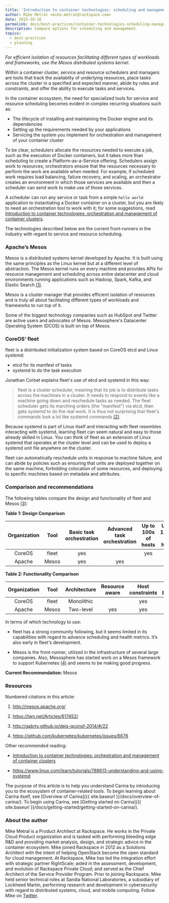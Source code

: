 ```yaml
---
title: 'Introduction to container technologies: scheduling and management of services and resources'
author: Mike Metral <mike.metral@rackspace.com>
date: 2015-10-16
permalink: docs/best-practices/container-technologies-scheduling-management/
description: Compare options for scheduling and management
topics:
  - best-practices
  - planning
---
```


*For efficient isolation of resources facilitating different types of workloads and frameworks, use the Mesos distributed systems kernel.*

Within a container cluster, service and resource schedulers and managers are tools that track the availablity of underlying resources, place tasks across the cluster in a specified and expected manner, abide by rules and constraints, and offer the ability to execute tasks and services.

In the container ecosystem, the need for specialized tools for service and resource scheduling becomes evident in complex recurring situations such as:

- The lifecycle of installing and maintaining the Docker engine and its dependencies
- Setting up the requirements needed by your applications
- Servicing the system you implement for orchestration and management of your container cluster

To be clear, schedulers allocate the resources needed to execute a job, such as the execution of Docker containers, but it takes more than scheduling to create a Platform-as-a-Service offering. Schedulers assign work to resources; orchestrators ensure that the resources necessary to perform the work are available when needed. For example, if scheduled work requires load balancing, failure recovery, and scaling, an orchestrator creates an environment in which those services are available and then a scheduler can send work to make use of those services.

A scheduler can run any
service or task from a simple ``hello world`` application to instantiating a Docker container
on a cluster, but you are likely to need an orchestration tool to work with it; for some suggestions, read [Introduction to container technologies: orchestration and management of container clusters](../container-technologies-orchestration-clusters/).

The technologies described below are the current front-runners in the
industry with regard to service and resource scheduling.

### Apache’s Mesos

Mesos is a distributed systems kernel developed by Apache. It is built using the same
principles as the Linux kernel but at a different level of abstraction.
The Mesos kernel runs on every machine and provides
APIs for resource management
and scheduling across entire datacenter and cloud environments
running applications such as Hadoop, Spark, Kafka, and Elastic Search
[(1)](#resources).

Mesos is a cluster manager that provides efficient isolation of
resources and is truly all about facilitating different types of
workloads and frameworks to run top of it.

Some of the biggest technology companies such as HubSpot and Twitter
are active users and advocates of Mesos. Mesosphere's Datacenter Operating System (DCOS) is built on top of Mesos.

### CoreOS’ fleet

fleet is a distributed initialization system based on CoreOS etcd and Linux systemd:

- etcd for its manifest of tasks
- systemd to do the task execution

Jonathan Corbet explains fleet's use of etcd and systemd in this way:

> fleet is a cluster scheduler, meaning that its job is to distribute tasks across the machines in a cluster.
> It needs to respond to events like a machine going down and reschedule tasks as needed.
> The fleet scheduler gets its marching orders (the "manifest") via etcd, then gets systemd to do the real work.
> It is thus not surprising that fleet's commands look a lot like systemd commands [(2)](#resources).

Because systemd is part of Linux itself and interacting with fleet resembles interacting with systemd, learning fleet can seem natural and easy to those already skilled in Linux. You can think of fleet as an extension
of Linux systemd that operates at the cluster level and can be used to deploy
a systemd unit file anywhere on the cluster.

fleet can automatically reschedule units in response to machine failure, and can abide
by policies such as ensuring that units are deployed together on the
same machine, forbidding colocation of some resources, and deploying to specific
machines based on metadata and attributes.

### Comparison and recommendations

The following tables compare the design and functionality of fleet and Mesos [(3)](#resources):

**Table 1: Design Comparison**

<table>
  <thead>
    <tr>
      <th>Organization</th>
      <th>Tool</th>
      <th>Basic task orchestration</th>
      <th>Advanced task orchestration</th>
      <th>Up to 100s of hosts</th>
      <th>Up to 1000s of hosts</th>
      <th>Language</th>
    </tr>
  </thead>
  <tbody style="text-align: center;">
  <tr>
    <td>CoreOS</td>
    <td>fleet</td>
    <td class="table-cell-green">yes</td>
    <td></td>
    <td class="table-cell-green">yes</td>
    <td></td>
    <td>Go</td>
  </tr>
  <tr>
    <td>Apache</td>
    <td>Mesos</td>
    <td class="table-cell-green">yes</td>
    <td class="table-cell-green">yes</td>
    <td></td>
    <td class="table-cell-green">yes</td>
    <td>C++</td>
  </tr>
  </tbody>
</table>

**Table 2: Functionality Comparison**

<table>
  <thead>
    <tr>
      <th>Organization</th>
      <th>Tool</th>
      <th>Architecture</th>
      <th>Resource aware</th>
      <th>Host constraints</th>
      <th>Host balancing</th>
      <th>Group affinity</th>
      <th>Anti-affinity</th>
      <th>Global scheduling</th>
    </tr>
  </thead>
  <tbody style="text-align: center;">
    <tr>
      <td>CoreOS</td>
      <td>fleet</td>
      <td>Monolithic</td>
      <td></td>
      <td class="table-cell-green">yes</td>
      <td></td>
      <td class="table-cell-green">yes</td>
      <td class="table-cell-green">yes</td>
      <td class="table-cell-green">yes</td>
    </tr>
    <tr>
      <td>Apache</td>
      <td>Mesos</td>
      <td>Two-level</td>
      <td class="table-cell-green">yes</td>
      <td class="table-cell-green">yes</td>
      <td class="table-cell-green">yes</td>
      <td></td>
      <td class="table-cell-green">yes</td>
      <td></td>
    </tr>
  </tbody>
</table>

In terms of which technology to use:

- fleet has a strong community following, but
  it seems limited in its capabilities with regard to advance
  scheduling and health metrics. It’s also early in fleet's development.

- Mesos is the front-runner, utilized in the infrastructure of several large companies.
  Also, Mesosphere has started work on a Mesos framework to support Kubernetes [(4)](#resources)
  and seems to be making good progress.

**Current Recommendation:** Mesos

### Resources

Numbered citations in this article:

1. <http://mesos.apache.org/>

2. <https://lwn.net/Articles/617452/>

3. <http://gabrtv.github.io/deis-qconsf-2014/#/22>

4. <https://github.com/kubernetes/kubernetes/issues/6676>

Other recommended reading:

- [Introduction to container technologies: orchestration and management of container clusters](../container-technologies-orchestration-clusters/)

- <https://www.linux.com/learn/tutorials/788613-understanding-and-using-systemd>

The purpose of this article is to help you understand Carina by introducing you
to the ecosystem of container-related tools.
To begin learning about Carina itself, see
[Overview of Carina]({{ site.baseurl }}/docs/overview-of-carina/).
To begin using Carina, see
[Getting started on Carina]({{ site.baseurl }}/docs/getting-started/getting-started-on-carina/).

### About the author

Mike Metral is a Product Architect at Rackspace. He works in the Private Cloud Product organization and is tasked with performing bleeding edge R&D and providing market analysis, design, and strategic advice in the container ecosystem. Mike joined Rackspace in 2012 as a Solutions Architect with the intent of helping OpenStack become the open standard for cloud management. At Rackspace, Mike has led the integration effort with strategic partner RightScale; aided in the assessment, development, and evolution of Rackspace Private Cloud; and served as the Chief Architect of the Service Provider Program. Prior to joining Rackspace, Mike held senior technical roles at Sandia National Laboratories, a subsidiary of Lockheed Martin, performing research and development in cybersecurity with regard to distributed systems, cloud, and mobile computing. Follow Mike on [Twitter](https://twitter.com/mikemetral).
